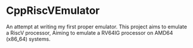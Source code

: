 # CppRiscVEmulator
An attempt at writing my first proper emulator. This project aims to emulate a RiscV processor, Aiming to emulate a RV64IG processor on AMD64 (x86_64) systems.

